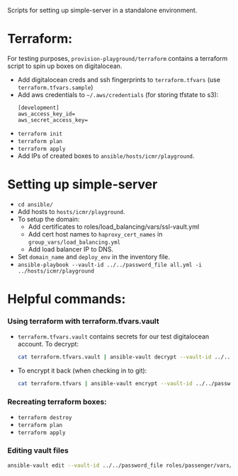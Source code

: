 Scripts for setting up simple-server in a standalone environment.

# Terraform:
For testing purposes, `provision-playground/terraform` contains a terraform script to spin up boxes on digitalocean.
- Add digitalocean creds and ssh fingerprints to `terraform.tfvars` (use `terraform.tfvars.sample`)
- Add aws credentials to `~/.aws/credentials` (for storing tfstate to s3):
    ```
    [development]
    aws_access_key_id=
    aws_secret_access_key=
    ```
- `terraform init`
- `terraform plan`
- `terraform apply`
- Add IPs of created boxes to `ansible/hosts/icmr/playground`.

# Setting up simple-server
- `cd ansible/`
- Add hosts to `hosts/icmr/playground`.
- To setup the domain:
    - Add certificates to roles/load_balancing/vars/ssl-vault.yml
    - Add cert host names to `haproxy_cert_names` in `group_vars/load_balancing.yml`
    - Add load balancer IP to DNS.
- Set `domain_name` and `deploy_env` in the inventory file.
- `ansible-playbook --vault-id ../../password_file all.yml -i ../hosts/icmr/playground`

# Helpful commands:
### Using terraform with terraform.tfvars.vault
- `terraform.tfvars.vault` contains secrets for our test digitalocean account. To decrypt:
    ```bash
    cat terraform.tfvars.vault | ansible-vault decrypt --vault-id ../../password_file > terraform.tfvars
    ```
- To encrypt it back (when checking in to git):
    ```bash
    cat terraform.tfvars | ansible-vault encrypt --vault-id ../../password_file --output terraform.tfvars.vault
    ```
### Recreating terraform boxes:
- `terraform destroy`
- `terraform plan`
- `terraform apply`
### Editing vault files
```bash
ansible-vault edit --vault-id ../../password_file roles/passenger/vars/ssl-vault.yml
```
